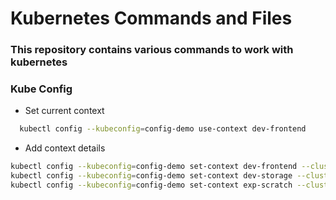 # Kubernetes Commands and Files

### This repository contains various commands to work with kubernetes

### Kube Config

- Set current context
```sh
  kubectl config --kubeconfig=config-demo use-context dev-frontend
```

- Add context details
```sh
kubectl config --kubeconfig=config-demo set-context dev-frontend --cluster=development --namespace=frontend --user=developer
kubectl config --kubeconfig=config-demo set-context dev-storage --cluster=development --namespace=storage --user=developer
kubectl config --kubeconfig=config-demo set-context exp-scratch --cluster=scratch --namespace=default --user=experimenter

```



